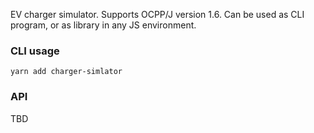 EV charger simulator. Supports OCPP/J version 1.6. Can be used as CLI program, or as library in any 
JS environment.

### CLI usage
```
yarn add charger-simlator
```

### API
TBD  